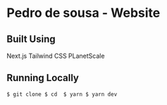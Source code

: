 # Pedro de sousa - Website
 
## Built Using
Next.js
Tailwind CSS
PLanetScale


## Running Locally
`
$ git clone
$ cd 
$ yarn
$ yarn dev
`
